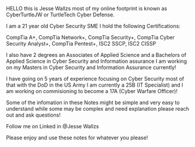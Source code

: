 HELLO this is Jesse Wallzs most of my online footprint is known as CyberTurtleJW or TurtleTech Cyber Defense. 

I am a 21 year old Cyber Security SME I hold the following Certifications:

CompTia A+, CompTia Network+, CompTia Security+, CompTia Cyber Security Analyst+, CompTia Pentest+, ISC2 SSCP, ISC2 CISSP 

I also have 2 degrees an Associates of Applied Science and a Bachelors of Applied Science in Cyber Security and Information assurance I am working on my Masters in Cyber Security and Information Assurance currently!

I have going on 5 years of experience focusing on Cyber Security most of that with the DoD in the US Army I am currently a 25B (IT Specialist) and I am working on commisioning to become a 17A (Cyber Warfare Officer)!

Some of the infomation in these Notes might be simple and very easy to understand while some may be complex and need explanation please reach out and ask questions!

Follow me on Linked in @Jesse Wallzs

Please enjoy and use these notes for whatever you please!
